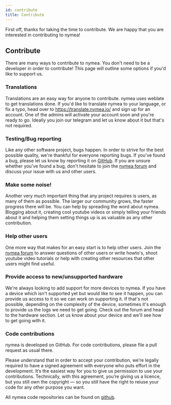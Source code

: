 ```yaml
---
id: contribute
title: Contribute
---
```


First off, thanks for taking the time to contribute. We are happy that you are interested in contributing
to nymea!


## Contribute

There are many ways to contribute to nymea. You don't need to be a developer in order to contribute! This
page will outline some options if you'd like to support us.



### Translations
Translations are an easy way for anyone to contribute. nymea uses weblate to get translations done. If
you'd like to translate nymea to your language, or fix a typo, head over to https://translate.nymea.io/
and sign up for an account. One of the admins will activate your account soon and you're ready to go. Ideally
you join our telegram and let us know about it but that's not required.


### Testing/Bug reporting
Like any other software project, bugs happen. In order to strive for the best possible quality, we're
thankful for everyone reporting bugs. If you've found a bug, please let us know by reporting it on
[GitHub](https://github.com/nymea). If you are unsure whether you've found a bug, don't hesitate to join
the [nymea forum](https://forum.nymea.io) and discuss your issue with us and other users.


### Make some noise!
Another very much important thing that any project requires is users, as many of them as possible. The 
larger our community grows, the faster progress there will be. You can help by spreading the word about 
nymea. Blogging about it, creating cool youtube videos or simply telling your friends about it and helping 
them setting things up is as valuable as any other contribution.

### Help other users
One more way that makes for an easy start is to help other users. Join the [nymea forum](https://forum.nymea.io)
to answer questions of other users or write howto's, shoot youtube video tutorials or help with creating
other resources that other users might find useful.


### Provide access to new/unsupported hardware
We're always looking to add support for more devices to nymea. If you have a device which isn't supported
yet but would like to see it happen, you can provide us access to it so we can work on supporting it. If 
that's not possible, depending on the complexity of the device, sometimes it's enough to provide us the 
logs we need to get going. Check out the forum and head to the hardware section. Let us know about your 
device and we'll see how to get going with it.


###  Code contributions
nymea is developed on GitHub. For code contributions, please file a pull request as usual there. 

Please understand that in order to accept your contribution, we’re legally required to have a signed 
agreement with everyone who puts effort in the development. It’s the easiest way for you to give us permission 
to use your contributions. Technically, with this agreement, you’re giving us a licence, but you still own 
the copyright — so you still have the right to reiuse your code for any other purpose you want.


All nymea code repositories can be found on [github](https://github.com/nymea).
